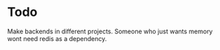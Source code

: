 # Todo

Make backends in different projects. Someone who just wants memory wont need redis as a dependency.